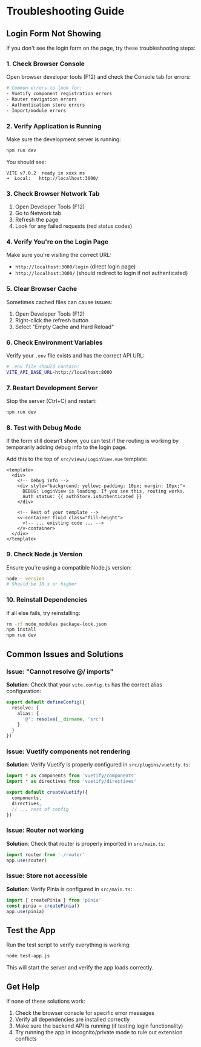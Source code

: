 # Troubleshooting Guide

## Login Form Not Showing

If you don't see the login form on the page, try these troubleshooting steps:

### 1. Check Browser Console
Open browser developer tools (F12) and check the Console tab for errors:

```bash
# Common errors to look for:
- Vuetify component registration errors
- Router navigation errors
- Authentication store errors
- Import/module errors
```

### 2. Verify Application is Running
Make sure the development server is running:

```bash
npm run dev
```

You should see:
```
VITE v7.0.2  ready in xxxx ms
➜  Local:   http://localhost:3000/
```

### 3. Check Browser Network Tab
1. Open Developer Tools (F12)
2. Go to Network tab
3. Refresh the page
4. Look for any failed requests (red status codes)

### 4. Verify You're on the Login Page
Make sure you're visiting the correct URL:
- `http://localhost:3000/login` (direct login page)
- `http://localhost:3000/` (should redirect to login if not authenticated)

### 5. Clear Browser Cache
Sometimes cached files can cause issues:
1. Open Developer Tools (F12)
2. Right-click the refresh button
3. Select "Empty Cache and Hard Reload"

### 6. Check Environment Variables
Verify your `.env` file exists and has the correct API URL:

```bash
# .env file should contain:
VITE_API_BASE_URL=http://localhost:8000
```

### 7. Restart Development Server
Stop the server (Ctrl+C) and restart:

```bash
npm run dev
```

### 8. Test with Debug Mode
If the form still doesn't show, you can test if the routing is working by temporarily adding debug info to the login page.

Add this to the top of `src/views/LoginView.vue` template:

```vue
<template>
  <div>
    <!-- Debug info -->
    <div style="background: yellow; padding: 10px; margin: 10px;">
      DEBUG: LoginView is loading. If you see this, routing works.
      Auth status: {{ authStore.isAuthenticated }}
    </div>
    
    <!-- Rest of your template -->
    <v-container fluid class="fill-height">
      <!-- ... existing code ... -->
    </v-container>
  </div>
</template>
```

### 9. Check Node.js Version
Ensure you're using a compatible Node.js version:

```bash
node --version
# Should be 18.x or higher
```

### 10. Reinstall Dependencies
If all else fails, try reinstalling:

```bash
rm -rf node_modules package-lock.json
npm install
npm run dev
```

## Common Issues and Solutions

### Issue: "Cannot resolve @/ imports"
**Solution**: Check that your `vite.config.ts` has the correct alias configuration:

```typescript
export default defineConfig({
  resolve: {
    alias: {
      '@': resolve(__dirname, 'src')
    }
  }
})
```

### Issue: Vuetify components not rendering
**Solution**: Verify Vuetify is properly configured in `src/plugins/vuetify.ts`:

```typescript
import * as components from 'vuetify/components'
import * as directives from 'vuetify/directives'

export default createVuetify({
  components,
  directives,
  // ... rest of config
})
```

### Issue: Router not working
**Solution**: Check that router is properly imported in `src/main.ts`:

```typescript
import router from './router'
app.use(router)
```

### Issue: Store not accessible
**Solution**: Verify Pinia is configured in `src/main.ts`:

```typescript
import { createPinia } from 'pinia'
const pinia = createPinia()
app.use(pinia)
```

## Test the App

Run the test script to verify everything is working:

```bash
node test-app.js
```

This will start the server and verify the app loads correctly.

## Get Help

If none of these solutions work:
1. Check the browser console for specific error messages
2. Verify all dependencies are installed correctly
3. Make sure the backend API is running (if testing login functionality)
4. Try running the app in incognito/private mode to rule out extension conflicts